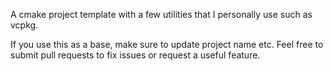 A cmake project template with a few utilities that I personally use such as vcpkg.

If you use this as a base, make sure to update project name etc.
Feel free to submit pull requests to fix issues or request a useful feature.
